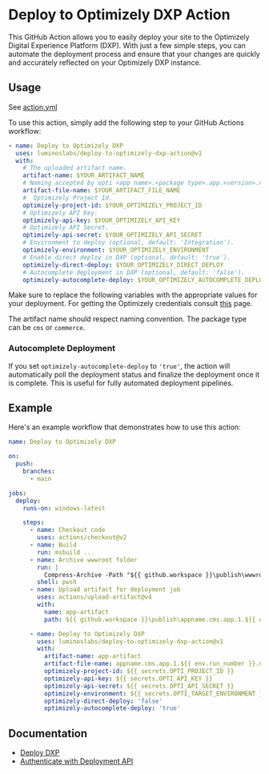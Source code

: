 # Deploy to Optimizely DXP Action

This GitHub Action allows you to easily deploy your site to the Optimizely Digital Experience Platform (DXP). With just a few simple steps, you can automate the deployment process and ensure that your changes are quickly and accurately reflected on your Optimizely DXP instance.

## Usage

See [action.yml](action.yml)

To use this action, simply add the following step to your GitHub Actions workflow:

```yaml
- name: Deploy to Optimizely DXP
  uses: luminoslabs/deploy-to-optimizely-dxp-action@v1
  with:
    # The uploaded artifact name. 
    artifact-name: $YOUR_ARTIFACT_NAME
    # Naming accepted by opti <app name>.<package type>.app.<version>.nupkg.
    artifact-file-name: $YOUR_ARTIFACT_FILE_NAME
    #  Optimizely Project Id.
    optimizely-project-id: $YOUR_OPTIMIZELY_PROJECT_ID
    # Optimizely API Key.
    optimizely-api-key: $YOUR_OPTIMIZELY_API_KEY
    # Optimizely API Secret.
    optimizely-api-secret: $YOUR_OPTIMIZELY_API_SECRET
    # Environment to deploy (optional, default: 'Integration').
    optimizely-environment: $YOUR_OPTIMIZELY_ENVIRONMENT
    # Enable direct deploy in DXP (optional, default: 'true').
    optimizely-direct-deploy: $YOUR_OPTIMIZELY_DIRECT_DEPLOY
    # Autocomplete deployment in DXP (optional, default: 'false').
    optimizely-autocomplete-deploy: $YOUR_OPTIMIZELY_AUTOCOMPLETE_DEPLOY
```

Make sure to replace the following variables with the appropriate values for your deployment. For getting the Optimizely credentials consult [this](https://docs.developers.optimizely.com/digital-experience-platform/docs/authentication) page.

The artifact name should respect naming convention. The package type can be `cms` or `commerce`.

### Autocomplete Deployment

If you set `optimizely-autocomplete-deploy` to `'true'`, the action will automatically poll the deployment status and finalize the deployment once it is complete. This is useful for fully automated deployment pipelines.

## Example

Here's an example workflow that demonstrates how to use this action:

```yaml
name: Deploy to Optimizely DXP

on:
  push:
    branches:
      - main

jobs:
  deploy:
    runs-on: windows-latest

    steps:
      - name: Checkout code
        uses: actions/checkout@v2
      - name: Build
        run: msbuild ...
      - name: Archive wwwroot folder
        run: |
          Compress-Archive -Path "${{ github.workspace }}\publish\wwwroot" -DestinationPath "${{ github.workspace }}\publish\appname.cms.app.1.${{ env.run_number }}.nupkg" -Force
        shell: pwsh
      - name: Upload artifact for deployment job
        uses: actions/upload-artifact@v4
        with:
          name: app-artifact
          path: ${{ github.workspace }}\publish\appname.cms.app.1.${{ env.run_number }}.nupkg

      - name: Deploy to Optimizely DXP
        uses: luminoslabs/deploy-to-optimizely-dxp-action@v1
        with:
          artifact-name: app-artifact
          artifact-file-name: appname.cms.app.1.${{ env.run_number }}.nupkg
          optimizely-project-id: ${{ secrets.OPTI_PROJECT_ID }}
          optimizely-api-key: ${{ secrets.OPTI_API_KEY }}
          optimizely-api-secret: ${{ secrets.OPTI_API_SECRET }}
          optimizely-environment: ${{ secrets.OPTI_TARGET_ENVIRONMENT }}
          optimizely-direct-deploy: 'false'
          optimizely-autocomplete-deploy: 'true'
```

## Documentation

- [Deploy DXP](https://docs.developers.optimizely.com/digital-experience-platform/docs/deploying)
- [Authenticate with Deployment API](https://docs.developers.optimizely.com/digital-experience-platform/docs/authentication)
